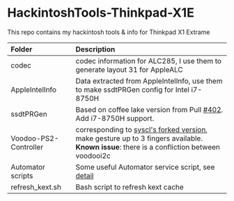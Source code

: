 # HackintoshTools-Thinkpad-X1E
This repo contains my hackintosh tools &amp; info for Thinkpad X1 Extrame

| Folder                | Description                                                  |
| :-------------------- | :----------------------------------------------------------- |
| codec                 | codec information for ALC285, I use them to generate layout 31 for AppleALC |
| AppleIntelInfo        | Data extracted from AppleIntelInfo, use them to make ssdtPRGen config for Intel i7-8750H |
| ssdtPRGen             | Based on coffee lake version from Pull [#402](https://github.com/Piker-Alpha/ssdtPRGen.sh/pull/402). Add i7-8750H support. |
| Voodoo-PS2-Controller | corresponding to [syscl's forked version](https://github.com/syscl/OS-X-Voodoo-PS2-Controller), make gesture up to 3 fingers available. **Known issue**: there is a confliction between voodooi2c |
| Automator scripts     | Some useful Automator service script, see [detail]()         |
| refresh_kext.sh       | Bash script to refresh kext cache                            |

